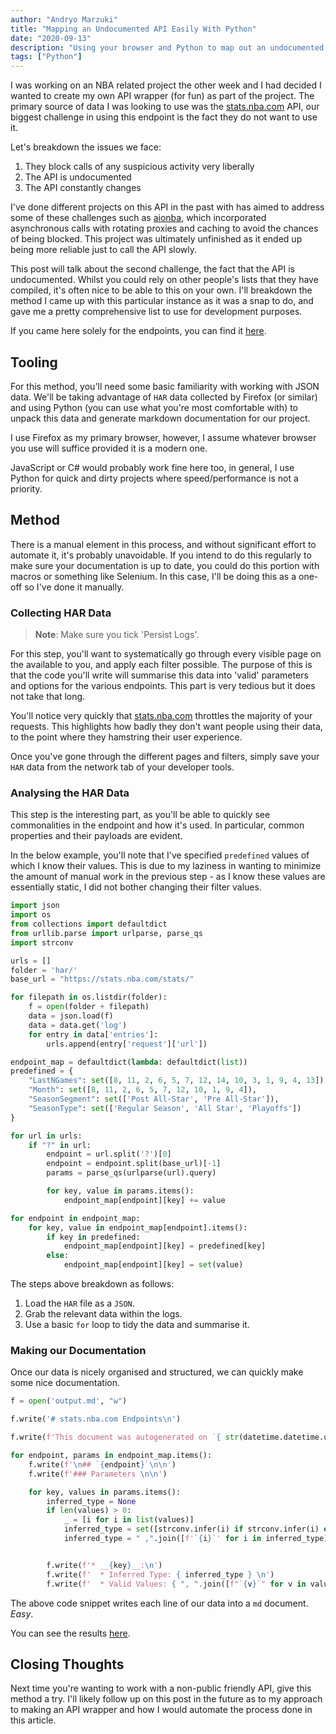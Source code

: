 ```yaml
---
author: "Andryo Marzuki"
title: "Mapping an Undocumented API Easily With Python"
date: "2020-09-13"
description: "Using your browser and Python to map out an undocumented API quickly"
tags: ["Python"]
---
```


I was working on an NBA related project the other week and I had decided I wanted to create my own API wrapper (for fun) as part of the project. The primary source of data I was looking to use was the [stats.nba.com](stats.nba.com) API, our biggest challenge in using this endpoint is the fact they do not want to use it.

Let's breakdown the issues we face:

1. They block calls of any suspicious activity very liberally
2. The API is undocumented
3. The API constantly changes

I've done different projects on this API in the past with has aimed to address some of these challenges such as [aionba](https://github.com/marzukia/aionba), which incorporated asynchronous calls with rotating proxies and caching to avoid the chances of being blocked. This project was ultimately unfinished as it ended up being more reliable just to call the API slowly.

This post will talk about the second challenge, the fact that the API is undocumented. Whilst you could rely on other people's lists that they have compiled, it's often nice to be able to this on your own. I'll breakdown the method I came up with this particular instance as it was a snap to do, and gave me a pretty comprehensive list to use for development purposes.

If you came here solely for the endpoints, you can find it [here](https://github.com/marzukia/nba/wiki).

## Tooling

For this method, you'll need some basic familiarity with working with JSON data. We'll be taking advantage of `HAR` data collected by Firefox (or similar) and using Python (you can use what you're most comfortable with) to unpack this data and generate markdown documentation for our project.

I use Firefox as my primary browser, however, I assume whatever browser you use will suffice provided it is a modern one.

JavaScript or C# would probably work fine here too, in general, I use Python for quick and dirty projects where speed/performance is not a priority.

## Method

There is a manual element in this process, and without significant effort to automate it, it's probably unavoidable. If you intend to do this regularly to make sure your documentation is up to date, you could do this portion with macros or something like Selenium. In this case, I'll be doing this as a one-off so I've done it manually.

### Collecting HAR Data

> **Note**: Make sure you tick 'Persist Logs'.

For this step, you'll want to systematically go through every visible page on the available to you, and apply each filter possible. The purpose of this is that the code you'll write will summarise this data into 'valid' parameters and options for the various endpoints. This part is very tedious but it does not take that long.

You'll notice very quickly that [stats.nba.com](stats.nba.com) throttles the majority of your requests. This highlights how badly they don't want people using their data, to the point where they hamstring their user experience.

Once you've gone through the different pages and filters, simply save your `HAR` data from the network tab of your developer tools.

### Analysing the HAR Data

This step is the interesting part, as you'll be able to quickly see commonalities in the endpoint and how it's used. In particular, common properties and their payloads are evident.

In the below example, you'll note that I've specified `predefined` values of which I know their values. This is due to my laziness in wanting to minimize the amount of manual work in the previous step - as I know these values are essentially static, I did not bother changing their filter values.

```py
import json
import os
from collections import defaultdict
from urllib.parse import urlparse, parse_qs
import strconv

urls = []
folder = 'har/'
base_url = "https://stats.nba.com/stats/"

for filepath in os.listdir(folder):
    f = open(folder + filepath)
    data = json.load(f)
    data = data.get('log')
    for entry in data['entries']:
        urls.append(entry['request']['url'])

endpoint_map = defaultdict(lambda: defaultdict(list))
predefined = {
    "LastNGames": set([8, 11, 2, 6, 5, 7, 12, 14, 10, 3, 1, 9, 4, 13]),
    "Month": set([8, 11, 2, 6, 5, 7, 12, 10, 1, 9, 4]),
    "SeasonSegment": set(['Post All-Star', 'Pre All-Star']),
    "SeasonType": set(['Regular Season', 'All Star', 'Playoffs'])
}

for url in urls:
    if "?" in url:
        endpoint = url.split('?')[0]
        endpoint = endpoint.split(base_url)[-1]
        params = parse_qs(urlparse(url).query)

        for key, value in params.items():
            endpoint_map[endpoint][key] += value

for endpoint in endpoint_map:
    for key, value in endpoint_map[endpoint].items():
        if key in predefined:
            endpoint_map[endpoint][key] = predefined[key]
        else:
            endpoint_map[endpoint][key] = set(value)
```

The steps above breakdown as follows:

1. Load the `HAR` file as a `JSON`.
2. Grab the relevant data within the logs.
3. Use a basic `for` loop to tidy the data and summarise it.

### Making our Documentation

Once our data is nicely organised and structured, we can quickly make some nice documentation.

```py
f = open('output.md', "w")

f.write('# stats.nba.com Endpoints\n')

f.write(f'This document was autogenerated on `{ str(datetime.datetime.utcnow()) }`, the below endpoints are valid to the best of my knowledge at time of creation. \n \n This document was prepared for educational purposes only, it should not be used for commercial use. \n \n __Note__: type inferences may not be correct, use this as a reference rather than a guide. \n \n')

for endpoint, params in endpoint_map.items():
    f.write(f'\n## `{endpoint}`\n\n')
    f.write(f'### Parameters \n\n')

    for key, values in params.items():
        inferred_type = None
        if len(values) > 0:
            _ = [i for i in list(values)]
            inferred_type = set([strconv.infer(i) if strconv.infer(i) else 'str' for i in _])
            inferred_type = " ,".join([f'`{i}`' for i in inferred_type])


        f.write(f'* __{key}__:\n')
        f.write(f'  * Inferred Type: { inferred_type } \n')
        f.write(f'  * Valid Values: { ", ".join([f"`{v}`" for v in values]) }\n')

```

The above code snippet writes each line of our data into a `md` document. _Easy_.

You can see the results [here](https://github.com/marzukia/nba/blob/master/api_documentation.md).

## Closing Thoughts

Next time you're wanting to work with a non-public friendly API, give this method a try. I'll likely follow up on this post in the future as to my approach to making an API wrapper and how I would automate the process done in this article.
